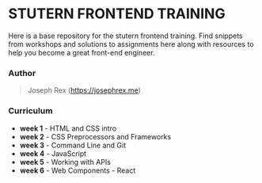 # STUTERN FRONTEND TRAINING
Here is a base repository for the stutern frontend training. Find snippets
from workshops and solutions to assignments here along with resources to
help you become a great front-end engineer.

### Author
> Joseph Rex (https://josephrex.me)

### Curriculum
- **week 1** - HTML and CSS intro
- **week 2** - CSS Preprocessors and Frameworks
- **week 3** - Command Line and Git
- **week 4** - JavaScript
- **week 5** - Working with APIs
- **week 6** - Web Components - React

